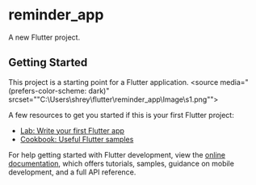 # reminder_app

A new Flutter project.

## Getting Started

This project is a starting point for a Flutter application.
<picture>
  <source media="(prefers-color-scheme: dark)" srcset=""C:\Users\shrey\flutter\reminder_app\Image\s1.png"">
 
</picture>
A few resources to get you started if this is your first Flutter project:

- [Lab: Write your first Flutter app](https://docs.flutter.dev/get-started/codelab)
- [Cookbook: Useful Flutter samples](https://docs.flutter.dev/cookbook)

For help getting started with Flutter development, view the
[online documentation](https://docs.flutter.dev/), which offers tutorials,
samples, guidance on mobile development, and a full API reference.
